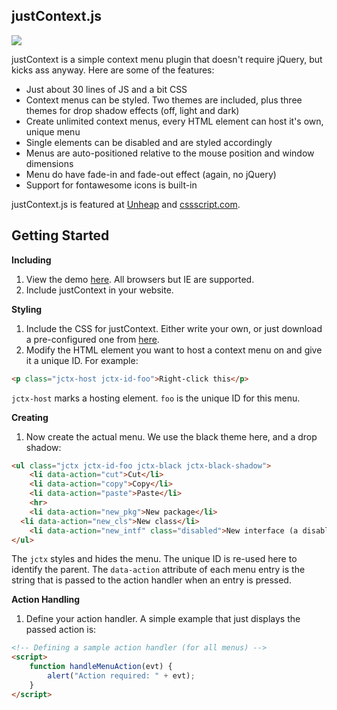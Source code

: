 ## justContext.js
![](https://raw.githubusercontent.com/turbo/justContext.js/master/title.png)

justContext is a simple context menu plugin that doesn't require jQuery, but kicks ass anyway. Here are some of the features:

- Just about 30 lines of JS and a bit CSS
- Context menus can be styled. Two themes are included, plus three themes for drop shadow effects (off, light and dark)
- Create unlimited context menus, every HTML element can host it's own, unique menu
- Single elements can be disabled and are styled accordingly
- Menus are auto-positioned relative to the mouse position and window dimensions
- Menu do have fade-in and fade-out effect (again, no jQuery)
- Support for fontawesome icons is built-in

justContext.js is featured at [Unheap](http://www.unheap.com/other/miscellaneous/justcontext-js/) and [cssscript.com](http://www.cssscript.com/lightweight-context-menu-javascript-library-justcontext-js/). 

## Getting Started

**Including**

1. View the demo [here](http://turbo.github.io/justContext.js). All browsers but IE are supported.
2. Include justContext in your website. 

**Styling**

1. Include the CSS for justContext. Either write your own, or just download a pre-configured one from [here](https://raw.githubusercontent.com/minxomat/justContext.js/gh-pages/lib/justcontext.css).
2. Modify the HTML element you want to host a context menu on and give it a unique ID. For example:

```HTML
<p class="jctx-host jctx-id-foo">Right-click this</p>
```

`jctx-host` marks a hosting element. `foo` is the unique ID for this menu.

**Creating**

1. Now create the actual menu. We use the black theme here, and a drop shadow:

```HTML
<ul class="jctx jctx-id-foo jctx-black jctx-black-shadow">
	<li data-action="cut">Cut</li>
	<li data-action="copy">Copy</li>
	<li data-action="paste">Paste</li>
	<hr>
	<li data-action="new_pkg">New package</li>
  <li data-action="new_cls">New class</li>
	<li data-action="new_intf" class="disabled">New interface (a disabled entry)</li>
</ul>
```

The `jctx` styles and hides the menu. The unique ID is re-used here to identify the parent. The `data-action` attribute of each menu entry is the string that is passed to the action handler when an entry is pressed.

**Action Handling**

1. Define your action handler. A simple example that just displays the passed action is:

```HTML
<!-- Defining a sample action handler (for all menus) -->
<script>
	function handleMenuAction(evt) {
		alert("Action required: " + evt);
	}
</script>
```
